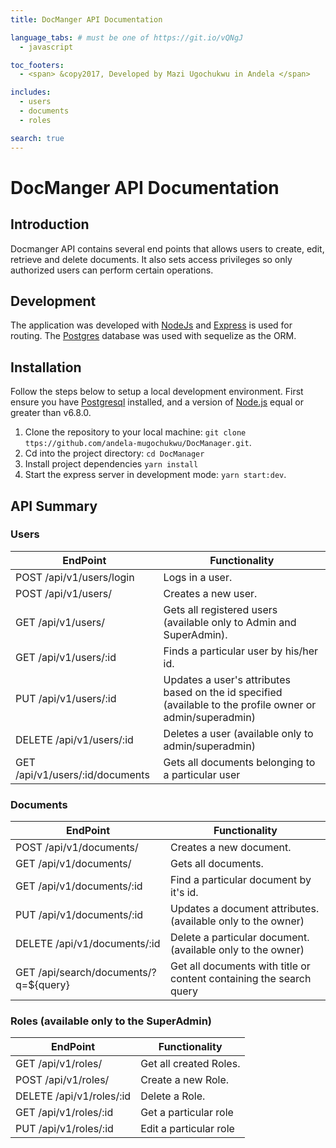 ```yaml
---
title: DocManger API Documentation

language_tabs: # must be one of https://git.io/vQNgJ
  - javascript

toc_footers:
  - <span> &copy2017, Developed by Mazi Ugochukwu in Andela </span>

includes:
  - users
  - documents
  - roles

search: true
---
```


# DocManger API Documentation

## Introduction
Docmanger API contains several end points that allows users to create, edit, retrieve and delete documents. It also sets access privileges so only authorized users can perform certain operations.

## Development
The application was developed with [NodeJs](http://nodejs.org/) and [Express](http://expressjs.com/) is used for routing. The [Postgres](http://postgresql.com/) database was used with sequelize as the ORM.

## Installation
Follow the steps below to setup a local development environment. First ensure you have [Postgresql](https://www.postgresql.org/) installed, and a version of [Node.js](http://nodejs.org/) equal or greater than v6.8.0.

1. Clone the repository to your local machine: `git clone ttps://github.com/andela-mugochukwu/DocManager.git`.
2. Cd into the project directory:  `cd DocManager`
4. Install project dependencies `yarn install`
5. Start the express server in development mode: `yarn start:dev`.

## API Summary
### Users
EndPoint                           |   Functionality
-----------------------------------|------------------------
POST /api/v1/users/login         |   Logs in a user.
POST /api/v1/users/              |   Creates a new user.
GET /api/v1/users/                    |   Gets all registered users (available only to Admin and SuperAdmin).
GET /api/v1/users/:id                 |   Finds a particular user by his/her id.
PUT /api/v1/users/:id                 |   Updates a user's attributes based on the id specified (available to the profile owner or admin/superadmin)
DELETE /api/v1/users/:id              |   Deletes a user (available only to admin/superadmin)
GET /api/v1/users/:id/documents       | Gets all documents belonging to a particular user

### Documents
EndPoint                      |   Functionality
------------------------------|------------------------
POST /api/v1/documents/          |   Creates a new document.
GET /api/v1/documents/           |   Gets all documents.
GET /api/v1/documents/:id        |   Find a particular document by it's id.
PUT /api/v1/documents/:id        |   Updates a document attributes. (available only to the owner)
DELETE /api/v1/documents/:id     |   Delete a particular document. (available only to the owner)
GET /api/search/documents/?q=${query} | Get all documents with title or content containing the search query

### Roles (available only to the SuperAdmin)
EndPoint                          |   Functionality
----------------------------------|------------------------
GET /api/v1/roles/                   |   Get all created Roles.
POST /api/v1/roles/                  |   Create a new Role.
DELETE /api/v1/roles/:id             |   Delete a Role.
GET /api/v1/roles/:id                |   Get a particular role
PUT /api/v1/roles/:id                |   Edit a particular role